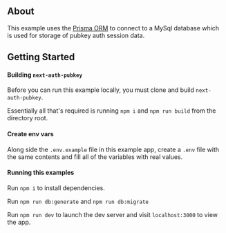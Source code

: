 ## About

This example uses the [Prisma ORM](https://www.prisma.io/) to connect to a MySql database which is used for storage of pubkey auth session data.

## Getting Started

#### Building `next-auth-pubkey`

Before you can run this example locally, you must clone and build `next-auth-pubkey`.

Essentially all that's required is running `npm i` and `npm run build` from the directory root.

#### Create env vars

Along side the `.env.example` file in this example app, create a `.env` file with the same contents and fill all of the variables with real values.

#### Running this examples

Run `npm i` to install dependencies.

Run `npm run db:generate` and `npm run db:migrate`

Run `npm run dev` to launch the dev server and visit `localhost:3000` to view the app.
